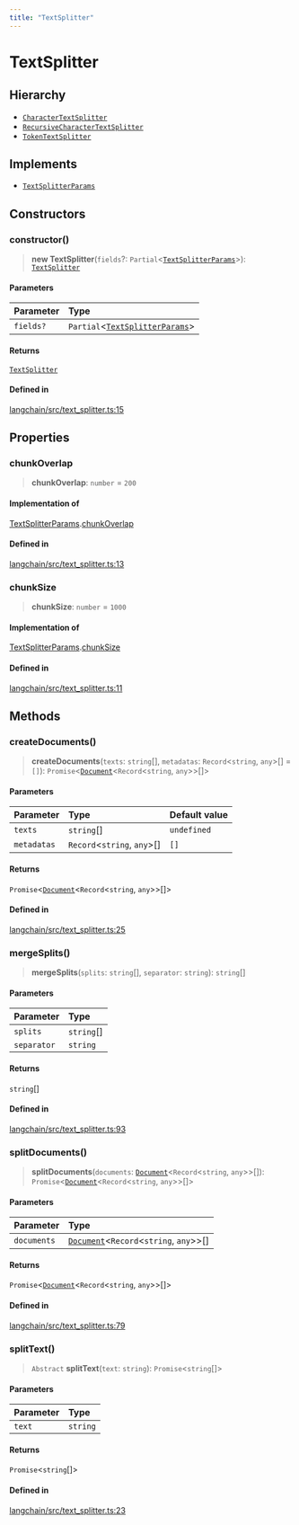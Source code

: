 ```yaml
---
title: "TextSplitter"
---
```


# TextSplitter

## Hierarchy

- [`CharacterTextSplitter`](CharacterTextSplitter.md)
- [`RecursiveCharacterTextSplitter`](RecursiveCharacterTextSplitter.md)
- [`TokenTextSplitter`](TokenTextSplitter.md)

## Implements

- [`TextSplitterParams`](../interfaces/TextSplitterParams.md)

## Constructors

### constructor()

> **new TextSplitter**(`fields`?: `Partial`<[`TextSplitterParams`](../interfaces/TextSplitterParams.md)\>): [`TextSplitter`](TextSplitter.md)

#### Parameters

| Parameter | Type                                                                     |
| :-------- | :----------------------------------------------------------------------- |
| `fields?` | `Partial`<[`TextSplitterParams`](../interfaces/TextSplitterParams.md)\> |

#### Returns

[`TextSplitter`](TextSplitter.md)

#### Defined in

[langchain/src/text_splitter.ts:15](https://github.com/hwchase17/langchainjs/blob/ddf2996/langchain/src/text_splitter.ts#L15)

## Properties

### chunkOverlap

> **chunkOverlap**: `number` = `200`

#### Implementation of

[TextSplitterParams](../interfaces/TextSplitterParams.md).[chunkOverlap](../interfaces/TextSplitterParams.md#chunkoverlap)

#### Defined in

[langchain/src/text_splitter.ts:13](https://github.com/hwchase17/langchainjs/blob/ddf2996/langchain/src/text_splitter.ts#L13)

### chunkSize

> **chunkSize**: `number` = `1000`

#### Implementation of

[TextSplitterParams](../interfaces/TextSplitterParams.md).[chunkSize](../interfaces/TextSplitterParams.md#chunksize)

#### Defined in

[langchain/src/text_splitter.ts:11](https://github.com/hwchase17/langchainjs/blob/ddf2996/langchain/src/text_splitter.ts#L11)

## Methods

### createDocuments()

> **createDocuments**(`texts`: `string`[], `metadatas`: `Record`<`string`, `any`\>[] = `[]`): `Promise`<[`Document`](../../document/classes/Document.md)<`Record`<`string`, `any`\>\>[]\>

#### Parameters

| Parameter   | Type                          | Default value |
| :---------- | :---------------------------- | :------------ |
| `texts`     | `string`[]                    | `undefined`   |
| `metadatas` | `Record`<`string`, `any`\>[] | `[]`          |

#### Returns

`Promise`<[`Document`](../../document/classes/Document.md)<`Record`<`string`, `any`\>\>[]\>

#### Defined in

[langchain/src/text_splitter.ts:25](https://github.com/hwchase17/langchainjs/blob/ddf2996/langchain/src/text_splitter.ts#L25)

### mergeSplits()

> **mergeSplits**(`splits`: `string`[], `separator`: `string`): `string`[]

#### Parameters

| Parameter   | Type       |
| :---------- | :--------- |
| `splits`    | `string`[] |
| `separator` | `string`   |

#### Returns

`string`[]

#### Defined in

[langchain/src/text_splitter.ts:93](https://github.com/hwchase17/langchainjs/blob/ddf2996/langchain/src/text_splitter.ts#L93)

### splitDocuments()

> **splitDocuments**(`documents`: [`Document`](../../document/classes/Document.md)<`Record`<`string`, `any`\>\>[]): `Promise`<[`Document`](../../document/classes/Document.md)<`Record`<`string`, `any`\>\>[]\>

#### Parameters

| Parameter   | Type                                                                              |
| :---------- | :-------------------------------------------------------------------------------- |
| `documents` | [`Document`](../../document/classes/Document.md)<`Record`<`string`, `any`\>\>[] |

#### Returns

`Promise`<[`Document`](../../document/classes/Document.md)<`Record`<`string`, `any`\>\>[]\>

#### Defined in

[langchain/src/text_splitter.ts:79](https://github.com/hwchase17/langchainjs/blob/ddf2996/langchain/src/text_splitter.ts#L79)

### splitText()

> `Abstract` **splitText**(`text`: `string`): `Promise`<`string`[]\>

#### Parameters

| Parameter | Type     |
| :-------- | :------- |
| `text`    | `string` |

#### Returns

`Promise`<`string`[]\>

#### Defined in

[langchain/src/text_splitter.ts:23](https://github.com/hwchase17/langchainjs/blob/ddf2996/langchain/src/text_splitter.ts#L23)
